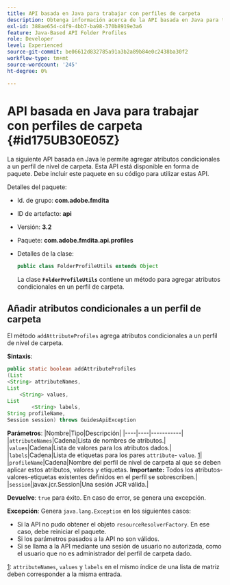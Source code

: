 ```yaml
---
title: API basada en Java para trabajar con perfiles de carpeta
description: Obtenga información acerca de la API basada en Java para trabajar con perfiles de carpeta
exl-id: 388ae654-c4f9-4bb7-ba98-370b8919e3a6
feature: Java-Based API Folder Profiles
role: Developer
level: Experienced
source-git-commit: be06612d832785a91a3b2a89b84e0c2438ba30f2
workflow-type: tm+mt
source-wordcount: '245'
ht-degree: 0%

---
```


# API basada en Java para trabajar con perfiles de carpeta {#id175UB30E05Z}

La siguiente API basada en Java le permite agregar atributos condicionales a un perfil de nivel de carpeta. Esta API está disponible en forma de paquete. Debe incluir este paquete en su código para utilizar estas API.

Detalles del paquete:

- Id. de grupo: **com.adobe.fmdita**

- ID de artefacto: **api**

- Versión: **3.2**

- Paquete: **com.adobe.fmdita.api.profiles**

- Detalles de la clase:

  ```JAVA
  public class FolderProfileUtils extends Object
  ```

  La clase **`FolderProfileUtils`** contiene un método para agregar atributos condicionales en un perfil de carpeta.


## Añadir atributos condicionales a un perfil de carpeta

El método ``addAttributeProfiles`` agrega atributos condicionales a un perfil de nivel de carpeta.

**Sintaxis**:

```JAVA
public static boolean addAttributeProfiles
(List
<String> attributeNames, 
List
    <String> values, 
List
        <String> labels,
String profileName, 
Session session) throws GuidesApiException
```

**Parámetros**:
|Nombre|Tipo|Descripción|
|----|----|-----------|
|``attributeNames``|Cadena|Lista de nombres de atributos.|
|``values``|Cadena|Lista de valores para los atributos dados.|
|`labels`|Cadena|Lista de etiquetas para los pares `attribute`- `value`. [1](#fntarg_1)|
|`profileName`|Cadena|Nombre del perfil de nivel de carpeta al que se deben aplicar estos atributos, valores y etiquetas. **Importante:** Todos los atributos-valores-etiquetas existentes definidos en el perfil se sobrescriben.|
|`session`|javax.jcr.Session|Una sesión JCR válida.|

**Devuelve**:
`true` para éxito. En caso de error, se genera una excepción.

**Excepción**:
Genera ``java.lang.Exception`` en los siguientes casos:

- Si la API no pudo obtener el objeto `resourceResolverFactory`. En ese caso, debe reiniciar el paquete.
- Si los parámetros pasados a la API no son válidos.
- Si se llama a la API mediante una sesión de usuario no autorizada, como el usuario que no es administrador del perfil de carpeta dado.

[1](#fnsrc_1): `attributeNames`, `values` y `labels` en el mismo índice de una lista de matriz deben corresponder a la misma entrada.
